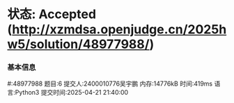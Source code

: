 # 状态: Accepted (http://xzmdsa.openjudge.cn/2025hw5/solution/48977988/)

### 基本信息

#:48977988
题目:6
提交人:2400010776吴宇鹏
内存:14776kB
时间:419ms
语言:Python3
提交时间:2025-04-21 21:40:00

